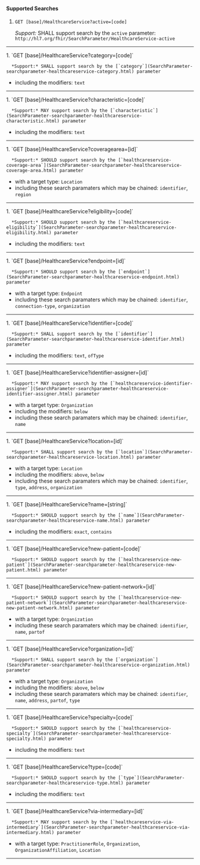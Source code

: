 #### Supported Searches

1. `GET [base]/HealthcareService?active=[code]`

      *Support:* SHALL support search by the `active` parameter: `http://hl7.org/fhir/SearchParameter/HealthcareService-active`
<hr />
1. `GET [base]/HealthcareService?category=[code]`

      *Support:* SHALL support search by the [`category`](SearchParameter-searchparameter-healthcareservice-category.html) parameter  
   - including the modifiers:  `text`   
<hr />
1. `GET [base]/HealthcareService?characteristic=[code]`

      *Support:* MAY support search by the [`characteristic`](SearchParameter-searchparameter-healthcareservice-characteristic.html) parameter  
   - including the modifiers:  `text`   
<hr />
1. `GET [base]/HealthcareService?coveragearea=[id]`

      *Support:* SHOULD support search by the [`healthcareservice-coverage-area`](SearchParameter-searchparameter-healthcareservice-coverage-area.html) parameter 
   - with a target type:  `Location`   
   - including these search paramaters which may be chained:  `identifier`, `region` 
<hr />
1. `GET [base]/HealthcareService?eligibility=[code]`

      *Support:* SHOULD support search by the [`healthcareservice-eligibility`](SearchParameter-searchparameter-healthcareservice-eligibility.html) parameter  
   - including the modifiers:  `text`   
<hr />
1. `GET [base]/HealthcareService?endpoint=[id]`

      *Support:* SHOULD support search by the [`endpoint`](SearchParameter-searchparameter-healthcareservice-endpoint.html) parameter 
   - with a target type:  `Endpoint`   
   - including these search paramaters which may be chained:  `identifier`, `connection-type`, `organization` 
<hr />
1. `GET [base]/HealthcareService?identifier=[code]`

      *Support:* SHALL support search by the [`identifier`](SearchParameter-searchparameter-healthcareservice-identifier.html) parameter  
   - including the modifiers:  `text`, `ofType`   
<hr />
1. `GET [base]/HealthcareService?identifier-assigner=[id]`

      *Support:* MAY support search by the [`healthcareservice-identifier-assigner`](SearchParameter-searchparameter-healthcareservice-identifier-assigner.html) parameter 
   - with a target type:  `Organization` 
   - including the modifiers:  `below`  
   - including these search paramaters which may be chained:  `identifier`, `name` 
<hr />
1. `GET [base]/HealthcareService?location=[id]`

      *Support:* SHALL support search by the [`location`](SearchParameter-searchparameter-healthcareservice-location.html) parameter 
   - with a target type:  `Location` 
   - including the modifiers:  `above`, `below`  
   - including these search paramaters which may be chained:  `identifier`, `type`, `address`, `organization` 
<hr />
1. `GET [base]/HealthcareService?name=[string]`

      *Support:* SHOULD support search by the [`name`](SearchParameter-searchparameter-healthcareservice-name.html) parameter  
   - including the modifiers:  `exact`, `contains`   
<hr />
1. `GET [base]/HealthcareService?new-patient=[code]`

      *Support:* SHOULD support search by the [`healthcareservice-new-patient`](SearchParameter-searchparameter-healthcareservice-new-patient.html) parameter     
<hr />
1. `GET [base]/HealthcareService?new-patient-network=[id]`

      *Support:* SHOULD support search by the [`healthcareservice-new-patient-network`](SearchParameter-searchparameter-healthcareservice-new-patient-network.html) parameter 
   - with a target type:  `Organization`   
   - including these search paramaters which may be chained:  `identifier`, `name`, `partof` 
<hr />
1. `GET [base]/HealthcareService?organization=[id]`

      *Support:* SHALL support search by the [`organization`](SearchParameter-searchparameter-healthcareservice-organization.html) parameter 
   - with a target type:  `Organization` 
   - including the modifiers:  `above`, `below`  
   - including these search paramaters which may be chained:  `identifier`, `name`, `address`, `partof`, `type` 
<hr />
1. `GET [base]/HealthcareService?specialty=[code]`

      *Support:* SHOULD support search by the [`healthcareservice-specialty`](SearchParameter-searchparameter-healthcareservice-specialty.html) parameter  
   - including the modifiers:  `text`   
<hr />
1. `GET [base]/HealthcareService?type=[code]`

      *Support:* SHOULD support search by the [`type`](SearchParameter-searchparameter-healthcareservice-type.html) parameter  
   - including the modifiers:  `text`   
<hr />
1. `GET [base]/HealthcareService?via-intermediary=[id]`

      *Support:* MAY support search by the [`healthcareservice-via-intermediary`](SearchParameter-searchparameter-healthcareservice-via-intermediary.html) parameter 
   - with a target type:  `PractitionerRole`, `Organization`, `OrganizationAffiliation`, `Location`    
<hr />